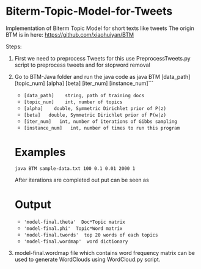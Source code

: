 # Biterm-Topic-Model-for-Tweets
Implementation of Biterm Topic Model for short texts like tweets
 The origin BTM is in here: https://github.com/xiaohuiyan/BTM

Steps:
1. First we need to preprocess Tweets for this use PreprocessTweets.py 
   script to preprocess tweets and for stopword removal
2. Go to BTM-Java folder and run the java code as
   java BTM [data_path] [topic_num] [alpha] [beta] [iter_num] [instance_num]```

   * `[data_path]    string, path of training docs`
   * `[topic_num]    int, number of topics`
   * `[alpha]    double, Symmetric Dirichlet prior of P(z)`
   * `[beta]   double, Symmetric Dirichlet prior of P(w|z)`
   * `[iter_num]   int, number of iterations of Gibbs sampling`
   * `[instance_num]   int, number of times to run this program`

   Examples
    ========
   ```java BTM sample-data.txt 100 0.1 0.01 2000 1```

   After iterations are completed out put can be seen as
 
   Output
   ========
   * `'model-final.theta'  Doc*Topic matrix`
   * `'model-final.phi'  Topic*Word matrix`
   * `'model-final.twords'  top 20 words of each topics`
   * `'model-final.wordmap'  word dictionary`



3. model-final.wordmap file which contains word frequency matrix can be 
   used to generate WordClouds using WordCloud.py script.
